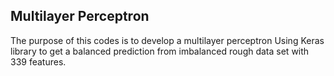 ## Multilayer Perceptron 
The purpose of this codes is to develop a multilayer perceptron Using Keras library to get 
a balanced prediction from imbalanced rough data set with 339 features.
